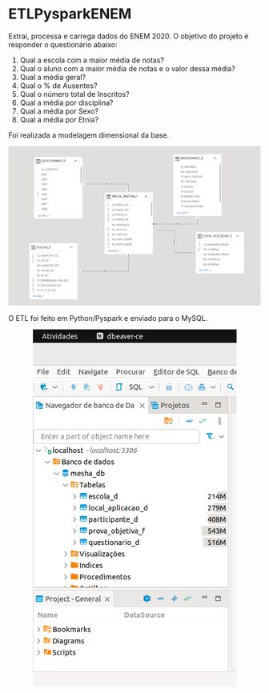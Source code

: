 # ETLPysparkENEM

Extrai, processa e carrega dados do ENEM 2020. O objetivo do projeto é responder o questionário abaixo:

1. Qual a escola com a maior média de notas?
2. Qual o aluno com a maior média de notas e o valor dessa média?
3. Qual a média geral?
4. Qual o % de Ausentes?
5. Qual o número total de Inscritos?
6. Qual a média por disciplina?
7. Qual a média por Sexo?
8. Qual a média por Etnia?

Foi realizada a modelagem dimensional da base. 

<p align="center">
<img src="https://github.com/LeandroRFausto/PysparkENEM/blob/main/prints/MER_Mesha.png"/>
</p>

O ETL foi feito em Python/Pyspark e enviado para o MySQL.

<p align="center">
<img src="https://github.com/LeandroRFausto/PysparkENEM/blob/main/prints/mysql.png"/>
</p>
